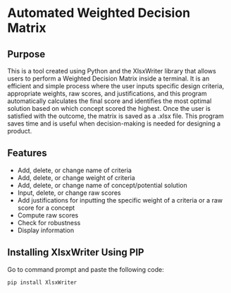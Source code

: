 # Automated Weighted Decision Matrix
 
 
## Purpose

This is a tool created using Python and the XlsxWriter library that allows users to perform a Weighted Decision Matrix inside a terminal. It is an efficient and simple process where the user inputs specific design criteria, appropriate weights, raw scores, and justifications, and this program automatically calculates the final score and identifies the most optimal solution based on which concept scored the highest. Once the user is satisfied with the outcome, the matrix is saved as a .xlsx file. This program saves time and is useful when decision-making is needed for designing a product.


## Features

- Add, delete, or change name of criteria
- Add, delete, or change weight of criteria
- Add, delete, or change name of concept/potential solution
- Input, delete, or change raw scores
- Add justifications for inputting the specific weight of a criteria or a raw score for a concept
- Compute raw scores
- Check for robustness
- Display information


## Installing XlsxWriter Using PIP
Go to command prompt and paste the following code:
```
pip install XlsxWriter
```
